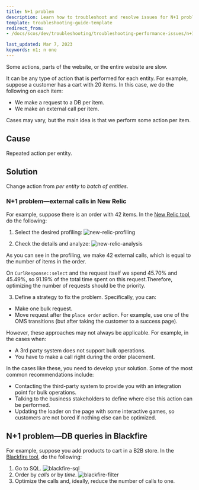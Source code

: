 ```yaml
---
title: N+1 problem
description: Learn how to troubleshoot and resolve issues for N+1 problems within your Spryker based projects.
template: troubleshooting-guide-template
redirect_from:
- /docs/scos/dev/troubleshooting/troubleshooting-performance-issues/n+1-problem.html

last_updated: Mar 7, 2023
keywords: n1; n one
---
```


Some actions, parts of the website, or the entire website are slow.

It can be any type of action that is performed for each entity.
For example, suppose a customer has a cart with 20 items. In this case, we do the following on each item:
- We make a request to a DB per item.
- We make an external call per item.

Cases may vary, but the main idea is that we perform some action per item.

## Cause

Repeated action per entity.

## Solution

Change action from *per entity* to *batch of entities*.

### N+1 problem—external calls in New Relic

For example, suppose there is an order with 42 items. In the [New Relic tool](/docs/dg/dev/integrate-and-configure/configure-services.html#new-relic), do the following:

1. Select the desired profiling:
![new-relic-profiling](https://spryker.s3.eu-central-1.amazonaws.com/docs/scos/dev/troubleshooting/troubleshooting-performance-issues/n%2B1-problem/new-relic-profiling.png)

2. Check the details and analyze:
![new-relic-analysis](https://spryker.s3.eu-central-1.amazonaws.com/docs/scos/dev/troubleshooting/troubleshooting-performance-issues/n%2B1-problem/new-relic-analysis.png)

As you can see in the profiling, we make 42 external calls, which is equal to the number of items in the order.

On `CurlResponse::select` and the request itself we spend 45.70% and 45.49%, so 91.19% of the total time spent on this request.Therefore, optimizing the number of requests should be the priority.

3. Define a strategy to fix the problem. Specifically, you can:

- Make one bulk request.
- Move request after the `place order` action. For example, use one of the OMS transitions (but after taking the customer to a success page).

However, these approaches may not always be applicable. For example, in the cases when:

- A 3rd party system does not support bulk operations.
- You have to make a call right during the order placement.

In the cases like these, you need to develop your solution. Some of the most common recommendations include:  

- Contacting the third-party system to provide you with an integration point for bulk operations.
- Talking to the business stakeholders to define where else this action can be performed.
- Updating the loader on the page with some interactive games, so customers are not bored if nothing else can be optimized.

## N+1 problem—DB queries in Blackfire

For example, suppose you add products to cart in a B2B store. In the [Blackfire tool](/docs/dg/dev/integrate-and-configure/configure-services.html#blackfire), do the following:

1. Go to SQL.
![blackfire-sql](https://spryker.s3.eu-central-1.amazonaws.com/docs/scos/dev/troubleshooting/troubleshooting-performance-issues/n%2B1-problem/blackfire-sql.png)
2. Order by *calls* or by *time*.
![blackfire-filter](https://spryker.s3.eu-central-1.amazonaws.com/docs/scos/dev/troubleshooting/troubleshooting-performance-issues/n%2B1-problem/blackfire-filter.png)
3. Optimize the calls and, ideally, reduce the number of calls to one.
